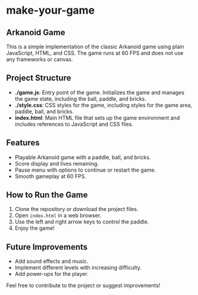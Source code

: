 # make-your-game

## Arkanoid Game

This is a simple implementation of the classic Arkanoid game using plain JavaScript, HTML, and CSS. The game runs at 60 FPS and does not use any frameworks or canvas.

## Project Structure

- **./game.js**: Entry point of the game. Initializes the game and manages the game state, including the ball, paddle, and bricks.
- **./style.css**: CSS styles for the game, including styles for the game area, paddle, ball, and bricks.
- **index.html**: Main HTML file that sets up the game environment and includes references to JavaScript and CSS files.

## Features

- Playable Arkanoid game with a paddle, ball, and bricks.
- Score display and lives remaining.
- Pause menu with options to continue or restart the game.
- Smooth gameplay at 60 FPS.

## How to Run the Game

1. Clone the repository or download the project files.
2. Open `index.html` in a web browser.
3. Use the left and right arrow keys to control the paddle.
4. Enjoy the game!

## Future Improvements

- Add sound effects and music.
- Implement different levels with increasing difficulty.
- Add power-ups for the player.

Feel free to contribute to the project or suggest improvements!